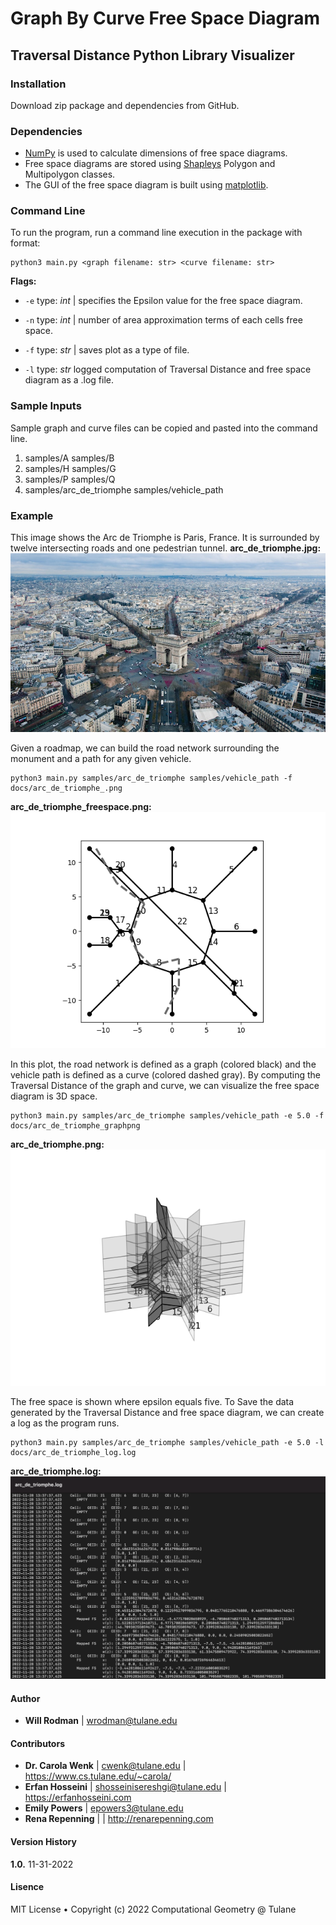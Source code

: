 # Graph By Curve Free Space Diagram
## Traversal Distance Python Library Visualizer

### Installation
Download zip package and dependencies from GitHub.

### Dependencies
* [NumPy](numpy.org) is used to calculate dimensions of free space diagrams.
* Free space diagrams are stored using [Shapleys](shapely.readthedocs.io)
Polygon and Multipolygon classes.
* The GUI of the free space diagram is built using [matplotlib](matplotlib.org).

### Command Line
To run the program, run a command line execution in the package with format:
```
python3 main.py <graph filename: str> <curve filename: str>
```

**Flags:**
* `-e` type: *int* | specifies the Epsilon value for the free space diagram.

* `-n` type: *int* | number of area approximation terms of each cells free space.

* `-f` type: *str* | saves plot as a type of file.

* `-l` type: *str* logged computation of Traversal Distance and free space
diagram as a .log file.

### Sample Inputs
Sample graph and curve files can be copied and pasted into the command line.

1. samples/A samples/B
2. samples/H samples/G
3. samples/P samples/Q
4. samples/arc_de_triomphe samples/vehicle_path

### Example
This image shows the Arc de Triomphe is Paris, France. It is surrounded by
twelve intersecting roads and one pedestrian tunnel.
**arc_de_triomphe.jpg:**
![Image](/docs/arc_de_triomphe.jpg?raw=true)

Given a roadmap, we can build the road network surrounding the monument
and a path for any given vehicle.
```
python3 main.py samples/arc_de_triomphe samples/vehicle_path -f docs/arc_de_triomphe_.png
```
**arc_de_triomphe_freespace.png:**
![Image](/docs/arc_de_triomphe_graph.png?raw=true)

In this plot, the road network is defined as a graph (colored black) and the
vehicle path is defined as a curve (colored dashed gray). By computing the
Traversal Distance of the graph and curve, we can visualize the free space
diagram is 3D space.  
```
python3 main.py samples/arc_de_triomphe samples/vehicle_path -e 5.0 -f docs/arc_de_triomphe_graphpng
```
**arc_de_triomphe.png:**
![Image](/docs/arc_de_triomphe_freespace.png?raw=true)

The free space is shown where epsilon equals five. To Save the data generated
by the Traversal Distance and free space diagram, we can create a log as the
program runs.  
```
python3 main.py samples/arc_de_triomphe samples/vehicle_path -e 5.0 -l docs/arc_de_triomphe_log.log
```
**arc_de_triomphe.log:**
![Image](/docs/arc_de_triomphe_log.png?raw=true)

#### Author
* **Will Rodman**     | wrodman@tulane.edu

#### Contributors
* **Dr. Carola Wenk** | cwenk@tulane.edu             | https://www.cs.tulane.edu/~carola/
* **Erfan Hosseini**  | shosseinisereshgi@tulane.edu | https://erfanhosseini.com
* **Emily Powers**    | epowers3@tulane.edu
* **Rena Repenning**  |                              | http://renarepenning.com

#### Version History
**1.0.** 11-31-2022

#### Lisence
MIT License • Copyright (c) 2022 Computational Geometry @ Tulane
